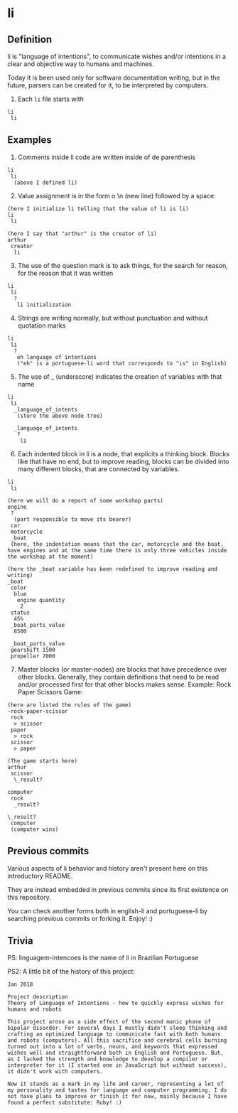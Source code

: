 # li

## Definition

li is "language of intentions", to communicate wishes and/or intentions in a clear and objective way to humans and machines.

Today it is been used only for software documentation writing, but in the future, parsers can be created for it, to be interpreted by
computers.

1. Each `li` file starts with

```
li
 li
```

## Examples

1. Comments inside li code are written inside of de parenthesis

```
li
 li
  (above I defined li)
```

2. Value assignment is in the form o \n (new line) followed by a space:

```
(here I initialize li telling that the value of li is li)
li
 li
```

```
(here I say that "arthur" is the creator of li)
arthur
 creator
  li
```

3. The use of the question mark is to ask things, for the search for reason, for the reason that it was written

```
li
 li
  ?
   li initialization
```

4. Strings are writing normally, but without punctuation and without quotation marks

```
li
 li
  ?
   eh language of intentions
   ("eh" is a portuguese-li word that corresponds to "is" in English)
```

5. The use of \_ (underscore) indicates the creation of variables with that name

```
li
 li
  _language_of_intents
   (store the above node tree)

  _language_of_intents
   ?
    li
```

6. Each indented block in li is a node, that explicits a thinking block. Blocks like that have no end, but to improve reading, blocks can be divided into many different blocks, that are connected by variables.

```
li
 li

(here we will do a report of some workshop parts)
engine
 ?
  (part responsible to move its bearer)
 car
 motorcycle
 _boat
 (here, the indentation means that the car, motorcycle and the boat, have engines and at the same time there is only three vehicles inside the workshop at the moment)

(here the _boat variable has been redefined to improve reading and writing)
_boat
 color
  blue
   engine quantity
    2
 status
  45%
 _boat_parts_value
  8500

 _boat_parts_value
 gearshift 1500
 propeller 7000
```

7. Master blocks (or master-nodes) are blocks that have precedence over other blocks. Generally, they contain definitions that need to be read and/or processed first for that other blocks makes sense. Example: Rock Paper Scissors Game:

```
(here are listed the rules of the game)
-rock-paper-scissor
 rock
  > scissor
 paper
  > rock
 scissor
  > paper

(The game starts here)
arthur
 scissor
  \_result?

computer
 rock
  _result?

\_result?
 computer
 (computer wins)
```

## Previous commits

Various aspects of li behavior and history aren't present here on this introductory README.

They are instead embedded in previous commits since its first existence on this repository.

You can check another forms both in english-li and portuguese-li by searching previous commits or forking it. Enjoy! :)

## Trivia

PS: linguagem-intencoes is the name of li in Brazilian Portuguese

PS2: A little bit of the history of this project:

```
Jan 2018

Project description
Theory of Language of Intentions - how to quickly express wishes for humans and robots

This project arose as a side effect of the second manic phase of bipolar disorder. For several days I mostly didn't sleep thinking and crafting an optimized language to communicate fast with both humans and robots (computers). All this sacrifice and cerebral cells burning turned out into a lot of verbs, nouns, and keywords that expressed wishes well and straightforward both in English and Portuguese. But, as I lacked the strength and knowledge to develop a compiler or interpreter for it (I started one in JavaScript but without success), it didn't work with computers.

Now it stands as a mark in my life and career, representing a lot of my personality and tastes for language and computer programming. I do not have plans to improve or finish it for now, mainly because I have found a perfect substitute: Ruby! :)
```

